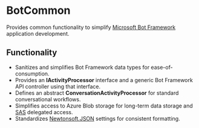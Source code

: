 BotCommon
=========
Provides common functionality to simplify [Microsoft Bot Framework](https://dev.botframework.com/) application development.

Functionality
-------------
* Sanitizes and simplifies Bot Framework data types for ease-of-consumption.
* Provides an **IActivityProcessor** interface and a generic Bot Framework API controller using that interface.
* Defines an abstract **ConversationActivityProcessor** for standard conversational workflows.
* Simplifies access to Azure Blob storage for long-term data storage and [SAS](https://docs.microsoft.com/en-us/azure/storage/common/storage-dotnet-shared-access-signature-part-1) delegated access.
* Standardizes [Newtonsoft.JSON](https://www.newtonsoft.com/json) settings for consistent formatting.
